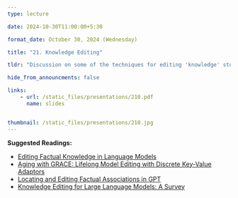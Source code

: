 ```yaml
---
type: lecture

date: 2024-10-30T11:00:00+5:30

format_date: October 30, 2024 (Wednesday) 

title: "21. Knowledge Editing"

tldr: "Discussion on some of the techniques for editing 'knowledge' stored in LLMs without further re-training."

hide_from_announcments: false

links: 
    - url: /static_files/presentations/210.pdf
      name: slides


thumbnail: /static_files/presentations/210.jpg
---
```

<!-- Other additional contents using markdown -->
**Suggested Readings:**
- [Editing Factual Knowledge in Language Models](https://arxiv.org/pdf/2104.08164)
- [Aging with GRACE: Lifelong Model Editing with Discrete Key-Value Adaptors](https://arxiv.org/pdf/2211.11031)
- [Locating and Editing Factual Associations in GPT](https://arxiv.org/pdf/2202.05262)
- [Knowledge Editing for Large Language Models: A Survey](https://arxiv.org/pdf/2310.16218)
